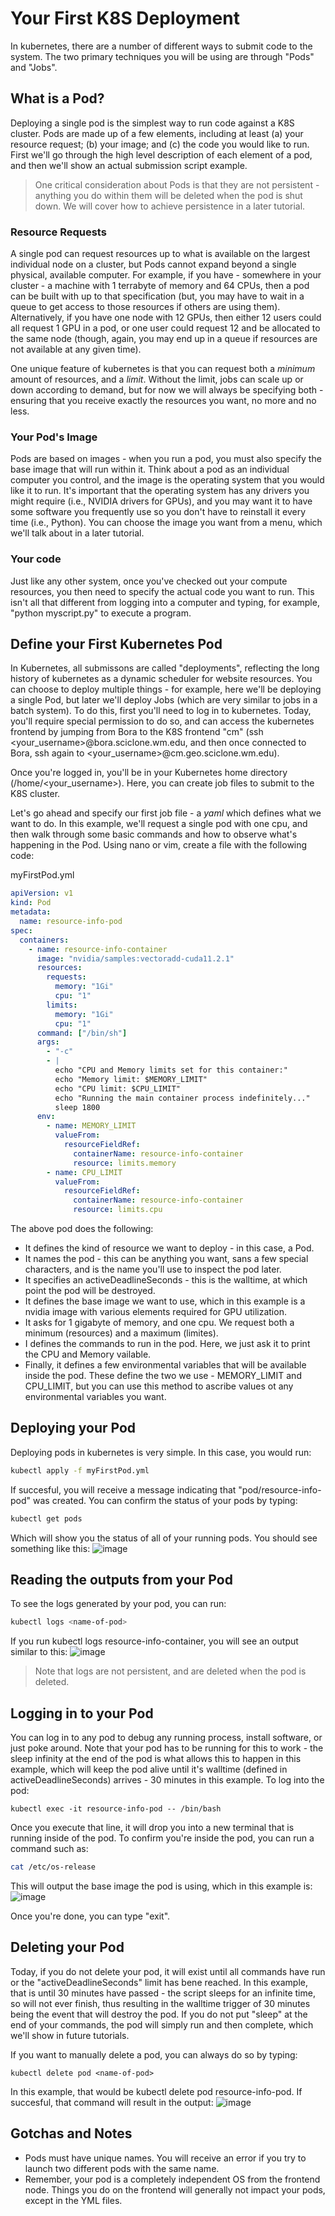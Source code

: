 # Your First K8S Deployment
In kubernetes, there are a number of different ways to submit code to the system.  The two primary techniques you will be using are through "Pods" and "Jobs".

## What is a Pod?
Deploying a single pod is the simplest way to run code against a K8S cluster.  Pods are made up of a few elements, including at least (a) your resource request; (b) your image; and (c) the code you would like to run.  First we'll go through the high level description of each element of a pod, and then we'll show an actual submission script example.
> One critical consideration about Pods is that they are not persistent - anything you do within them will be deleted when the pod is shut down.  We will cover how to achieve persistence in a later tutorial.

### Resource Requests
A single pod can request resources up to what is available on the largest individual node on a cluster, but Pods cannot expand beyond a single physical, available computer.  For example, if you have - somewhere in your cluster - a machine with 1 terrabyte of memory and 64 CPUs, then a pod can be built with up to that specification (but, you may have to wait in a queue to get access to those resources if others are using them).  Alternatively, if you have one node with 12 GPUs, then either 12 users could all request 1 GPU in a pod, or one user could request 12 and be allocated to the same node (though, again, you may end up in a queue if resources are not available at any given time).

One unique feature of kubernetes is that you can request both a *minimum* amount of resources, and a *limit*.  Without the limit, jobs can scale up or down according to demand, but for now we will always be specifying both - ensuring that you receive exactly the resources you want, no more and no less.

### Your Pod's Image
Pods are based on images - when you run a pod, you must also specify the base image that will run within it.  Think about a pod as an individual computer you control, and the image is the operating system that you would like it to run.  It's important that the operating system has any drivers you might require (i.e., NVIDIA drivers for GPUs), and you may want it to have some software you frequently use so you don't have to reinstall it every time (i.e., Python).  You can choose the image you want from a menu, which we'll talk about in a later tutorial.

### Your code
Just like any other system, once you've checked out your compute resources, you then need to specify the actual code you want to run.  This isn't all that different from logging into a computer and typing, for example, "python myscript.py" to execute a program.

## Define your First Kubernetes Pod
In Kubernetes, all submissons are called "deployments", reflecting the long history of kubernetes as a dynamic scheduler for website resources.  You can choose to deploy multiple things - for example, here we'll be deploying a single Pod, but later we'll deploy Jobs (which are very similar to jobs in a batch system).  To do this, first you'll need to log in to kubernetes.  Today, you'll require special permission to do so, and can access the kubernetes frontend by jumping from Bora to the K8S frontend "cm" (ssh <your_username>@bora.sciclone.wm.edu, and then once connected to Bora, ssh again to <your_username>@cm.geo.sciclone.wm.edu).  

Once you're logged in, you'll be in your Kubernetes home directory (/home/<your_username>).  Here, you can create job files to submit to the K8S cluster.

Let's go ahead and specify our first job file - a *yaml* which defines what we want to do.  In this example, we'll request a single pod with one cpu, and then walk through some basic commands and how to observe what's happening in the Pod.  Using nano or vim, create a file with the following code:

myFirstPod.yml
```yaml
apiVersion: v1
kind: Pod
metadata:
  name: resource-info-pod
spec:
  containers:
    - name: resource-info-container
      image: "nvidia/samples:vectoradd-cuda11.2.1"
      resources:
        requests:
          memory: "1Gi"
          cpu: "1"
        limits:
          memory: "1Gi"
          cpu: "1"
      command: ["/bin/sh"]
      args:
        - "-c"
        - |
          echo "CPU and Memory limits set for this container:"
          echo "Memory limit: $MEMORY_LIMIT"
          echo "CPU limit: $CPU_LIMIT"
          echo "Running the main container process indefinitely..."
          sleep 1800
      env:
        - name: MEMORY_LIMIT
          valueFrom:
            resourceFieldRef:
              containerName: resource-info-container
              resource: limits.memory
        - name: CPU_LIMIT
          valueFrom:
            resourceFieldRef:
              containerName: resource-info-container
              resource: limits.cpu
```

The above pod does the following:
- It defines the kind of resource we want to deploy - in this case, a Pod.
- It names the pod - this can be anything you want, sans a few special characters, and is the name you'll use to inspect the pod later.
- It specifies an activeDeadlineSeconds - this is the walltime, at which point the pod will be destroyed.
- It defines the base image we want to use, which in this example is a nvidia image with various elements required for GPU utilization.
- It asks for 1 gigabyte of memory, and one cpu.  We request both a minimum (resources) and a maximum (limites).
- I defines the commands to run in the pod.  Here, we just ask it to print the CPU and Memory vailable.
- Finally, it defines a few environmental variables that will be available inside the pod.  These define the two we use - MEMORY_LIMIT and CPU_LIMIT, but you can use this method to ascribe values ot any environmental variables you want.

## Deploying your Pod
Deploying pods in kubernetes is very simple.  In this case, you would run:
```bash
kubectl apply -f myFirstPod.yml
```

If succesful, you will receive a message indicating that "pod/resource-info-pod" was created.  You can confirm the status of your pods by typing:
```bash
kubectl get pods
```

Which will show you the status of all of your running pods.  You should see something like this:
![image](https://github.com/heatherbaier/dist-ml/assets/7882645/45d01c6f-2f1a-45d6-8014-c5c566cfcbb5)

## Reading the outputs from your Pod
To see the logs generated by your pod, you can run:
```bash
kubectl logs <name-of-pod>
```
If you run kubectl logs resource-info-container, you will see an output similar to this:
![image](https://github.com/heatherbaier/dist-ml/assets/7882645/bea85702-6d72-42e1-8b02-cf42581011fd)

> Note that logs are not persistent, and are deleted when the pod is deleted.

## Logging in to your Pod
You can log in to any pod to debug any running process, install software, or just poke around.  Note that your pod has to be running for this to work - the sleep infinity at the end of the pod is what allows this to happen in this example, which will keep the pod alive until it's walltime (defined in activeDeadlineSeconds) arrives - 30 minutes in this example.  To log into the pod:
```
kubectl exec -it resource-info-pod -- /bin/bash
```

Once you execute that line, it will drop you into a new terminal that is running inside of the pod. To confirm you're inside the pod, you can run a command such as:
```bash
cat /etc/os-release
```
This will output the base image the pod is using, which in this example is:
![image](https://github.com/heatherbaier/dist-ml/assets/7882645/c8453e79-9910-4842-a5b3-b0d2c1b5797d)

Once you're done, you can type "exit".

## Deleting your Pod
Today, if you do not delete your pod, it will exist until all commands have run or the "activeDeadlineSeconds" limit has bene reached.  In this example, that is until 30 minutes have passed - the script sleeps for an infinite time, so will not ever finish, thus resulting in the walltime trigger of 30 minutes being the event that will destroy the pod.  If you do not put "sleep" at the end of your commands, the pod will simply run and then complete, which we'll show in future tutorials.

If you want to manually delete a pod, you can always do so by typing:
```
kubectl delete pod <name-of-pod>
```

In this example, that would be kubectl delete pod resource-info-pod.  If succesful, that command will result in the output:
![image](https://github.com/heatherbaier/dist-ml/assets/7882645/b0f65487-0b19-47ec-8676-10ed1a4a660b)


## Gotchas and Notes
- Pods must have unique names.  You will receive an error if you try to launch two different pods with the same name.
- Remember, your pod is a completely independent OS from the frontend node.  Things you do on the frontend will generally not impact your pods, except in the YML files.
